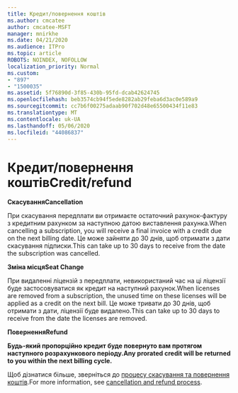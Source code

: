 ```yaml
---
title: Кредит/повернення коштів
ms.author: cmcatee
author: cmcatee-MSFT
manager: mnirkhe
ms.date: 04/21/2020
ms.audience: ITPro
ms.topic: article
ROBOTS: NOINDEX, NOFOLLOW
localization_priority: Normal
ms.custom:
- "897"
- "1500035"
ms.assetid: 5f76890d-3f85-430b-95fd-dcab42624745
ms.openlocfilehash: beb3574cb94f5ede8282ab29feba6d3ac0e589a9
ms.sourcegitcommit: cc7b6f00275adaab90f702d48e65500434f11e83
ms.translationtype: MT
ms.contentlocale: uk-UA
ms.lasthandoff: 05/06/2020
ms.locfileid: "44086837"
---
```

# <a name="creditrefund"></a><span data-ttu-id="054f6-102">Кредит/повернення коштів</span><span class="sxs-lookup"><span data-stu-id="054f6-102">Credit/refund</span></span>

<span data-ttu-id="054f6-103">**Скасування**</span><span class="sxs-lookup"><span data-stu-id="054f6-103">**Cancellation**</span></span>
  
<span data-ttu-id="054f6-104">При скасування передплати ви отримаєте остаточний рахунок-фактуру з кредитним рахунком за наступною датою виставлення рахунка.</span><span class="sxs-lookup"><span data-stu-id="054f6-104">When cancelling a subscription, you will receive a final invoice with a credit due on the next billing date.</span></span> <span data-ttu-id="054f6-105">Це може зайняти до 30 днів, щоб отримати з дати скасування підписки.</span><span class="sxs-lookup"><span data-stu-id="054f6-105">This can take up to 30 days to receive from the date the subscription was cancelled.</span></span>
  
<span data-ttu-id="054f6-106">**Зміна місця**</span><span class="sxs-lookup"><span data-stu-id="054f6-106">**Seat Change**</span></span>
  
<span data-ttu-id="054f6-107">При видаленні ліцензій з передплати, невикористаний час на ці ліцензії буде застосовуватися як кредит на наступний рахунок.</span><span class="sxs-lookup"><span data-stu-id="054f6-107">When licenses are removed from a subscription, the unused time on these licenses will be applied as a credit on the next bill.</span></span> <span data-ttu-id="054f6-108">Це може тривати до 30 днів, щоб отримати з дати, ліцензії буде видалено.</span><span class="sxs-lookup"><span data-stu-id="054f6-108">This can take up to 30 days to receive from the date the licenses are removed.</span></span>

<span data-ttu-id="054f6-109">**Повернення**</span><span class="sxs-lookup"><span data-stu-id="054f6-109">**Refund**</span></span>

<span data-ttu-id="054f6-110">**Будь-який пропорційно кредит буде повернуто вам протягом наступного розрахункового періоду.**</span><span class="sxs-lookup"><span data-stu-id="054f6-110">**Any prorated credit will be returned to you within the next billing cycle.**</span></span>

<span data-ttu-id="054f6-111">Щоб дізнатися більше, зверніться до [процесу скасування та повернення коштів](https://docs.microsoft.com/microsoft-365/commerce/subscriptions/cancel-your-subscription?view=o365-worldwide).</span><span class="sxs-lookup"><span data-stu-id="054f6-111">For more information, see [cancellation and refund process](https://docs.microsoft.com/microsoft-365/commerce/subscriptions/cancel-your-subscription?view=o365-worldwide).</span></span> 
